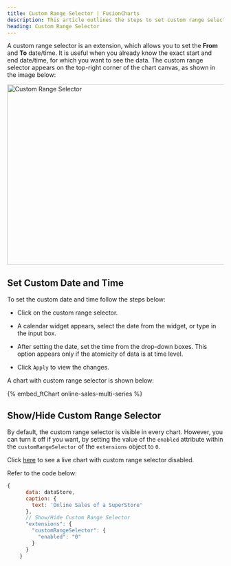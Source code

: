 ```yaml
---
title: Custom Range Selector | FusionCharts
description: This article outlines the steps to set custom range selector.
heading: Custom Range Selector
---
```


A custom range selector is an extension, which allows you to set the **From** and **To** date/time. It is useful when you already know the exact start and end date/time, for which you want to see the data. The custom range selector appears on the top-right corner of the chart canvas, as shown in the image below:

<img src="{% site.BASE_URL %}/images/fusiontime-component-custom-range-selector.png" alt="Custom Range Selector" width="700" height="420">

## Set Custom Date and Time

To set the custom date and time follow the steps below:

- Click on the custom range selector.

- A calendar widget appears, select the date from the widget, or type in the input box.

- After setting the date, set the time from the drop-down boxes. This option appears only if the atomicity of data is at time level.

- Click `Apply` to view the changes.

A chart with custom range selector is shown below:

{% embed_ftChart online-sales-multi-series %}

## Show/Hide Custom Range Selector

By default, the custom range selector is visible in every chart. However, you can turn it off if you want, by setting the value of the `enabled` attribute within the `customRangeSelector` of the `extensions` object to `0`.

Click [here](https://jsfiddle.net/fusioncharts/b5av12og/) to see a live chart with custom range selector disabled.

Refer to the code below:

```javascript
{
      data: dataStore,
      caption: {
        text: 'Online Sales of a SuperStore'
      },
      // Show/Hide Custom Range Selector
      "extensions": {
        "customRangeSelector": {
          "enabled": "0"
        }
      }
    }
```